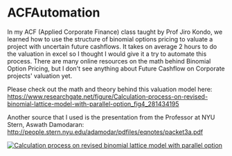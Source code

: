 # ACFAutomation
In my ACF (Applied Corporate Finance) class taught by Prof Jiro Kondo, we learned how to use the structure of binomial options pricing to valuate a project with uncertain future cashflows. It takes on average 2 hours to do the valuation in excel so I thought I would give it a try to automate this process. There are many online resources on the math behind Binomial Option Pricing, but I don't see anything about Future Cashflow on Corporate projects' valuation yet. 

Please check out the math and theory behind this valuation model here: https://www.researchgate.net/figure/Calculation-process-on-revised-binomial-lattice-model-with-parallel-option_fig4_281434195

Another source that I used is the presentation from the Professor at NYU Stern, Aswath Damodaran: http://people.stern.nyu.edu/adamodar/pdfiles/eqnotes/packet3a.pdf

<a href="https://www.researchgate.net/figure/Calculation-process-on-revised-binomial-lattice-model-with-parallel-option_fig4_281434195"><img src="https://www.researchgate.net/profile/Jaewook_Jeong3/publication/281434195/figure/fig4/AS:284444012367914@1444828145994/Calculation-process-on-revised-binomial-lattice-model-with-parallel-option.png" alt="Calculation process on revised binomial lattice model with parallel option"/></a>
